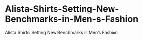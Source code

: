 # Alista-Shirts-Setting-New-Benchmarks-in-Men-s-Fashion
Alista Shirts: Setting New Benchmarks in Men’s Fashion
